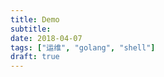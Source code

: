 ```yaml
---
title: Demo
subtitle:
date: 2018-04-07
tags: ["运维", "golang", "shell"]
draft: true
---
```




<!--more-->

